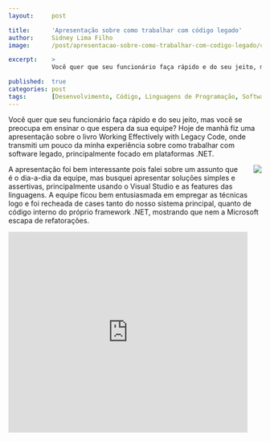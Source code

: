 ```yaml
---
layout:     post

title:      'Apresentação sobre como trabalhar com código legado'
author:     Sidney Lima Filho
image:      /post/apresentacao-sobre-como-trabalhar-com-codigo-legado/capa.jpg

excerpt:    > 
            Você quer que seu funcionário faça rápido e do seu jeito, mas você se preocupa em ensinar o que espera da sua equipe? 

published:  true
categories: post
tags:       [Desenvolvimento, Código, Linguagens de Programação, Software Legado, Maturidade Profissional, Testes Unitários]
---
```


Você quer que seu funcionário faça rápido e do seu jeito, mas você se preocupa em ensinar o que espera da sua equipe? Hoje de manhã fiz uma apresentação sobre o livro Working Effectively with Legacy Code, onde transmiti um pouco da minha experiência sobre como trabalhar com software legado, principalmente focado em plataformas .NET. 

<img src="book.jpg" style="float:right; margin: 0px 0px 20px 20px;" />

A apresentação foi bem interessante pois falei sobre um assunto que é o dia-a-dia da equipe, mas busquei apresentar soluções simples e assertivas, principalmente usando o Visual Studio e as features das linguagens. A equipe ficou bem entusiasmada em empregar as técnicas logo e foi recheada de cases tanto do nosso sistema principal, quanto de código interno do próprio framework .NET, mostrando que nem a Microsoft escapa de refatorações.


<iframe src="http://www.slideshare.net/slideshow/embed_code/23624530" width="476" height="400" frameborder="0" marginwidth="0" marginheight="0" scrolling="no"></iframe>
